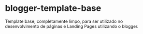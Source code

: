 # blogger-template-base
Template base, completamente limpo, para ser utilizado no desenvolvimento de páginas e Landing Pages utilizando o blogger.
